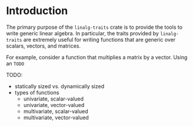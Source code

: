 # Introduction

The primary purpose of the `linalg-traits` crate is to provide the tools to write generic linear algebra. In particular, the traits provided by `linalg-traits` are extremely useful for writing functions that are generic over scalars, vectors, and matrices.

For example, consider a function that multiplies a matrix by a vector. Using an `TODO`

TODO:
* statically sized vs. dynamically sized
* types of functions
    * univariate, scalar-valued
    * univariate, vector-valued
    * multivariate, scalar-valued
    * multivariate, vector-valued